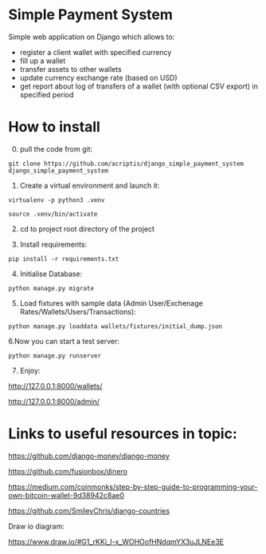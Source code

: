 # Simple Payment System

Simple web application on Django which allows to:
- register a client wallet with specified currency
- fill up a wallet
- transfer assets to other wallets
- update currency exchange rate (based on USD)
- get report about log of transfers of a wallet (with optional CSV export) in specified period

# How to install
0. pull the code from git:

`git clone https://github.com/acriptis/django_simple_payment_system django_simple_payment_system`

1. Create a virtual environment and launch it:

`virtualenv -p python3 .venv`

`source .venv/bin/activate`

2. cd to project root directory of the project

3. Install requirements:

`pip install -r requirements.txt`

4. Initialise Database:

`python manage.py migrate`

5. Load fixtures with sample data (Admin User/Exchenage Rates/Wallets/Users/Transactions):

`python manage.py loaddata wallets/fixtures/initial_dump.json`

6.Now you can start a test server:

`python manage.py runserver`

7. Enjoy:

http://127.0.0.1:8000/wallets/

http://127.0.0.1:8000/admin/

# Links to useful resources in topic:

https://github.com/django-money/django-money

https://github.com/fusionbox/dinero

https://medium.com/coinmonks/step-by-step-guide-to-programming-your-own-bitcoin-wallet-9d38942c8ae0

https://github.com/SmileyChris/django-countries


Draw io diagram:

https://www.draw.io/#G1_rKKi_I-x_WOHOofHNdqmYX3uJLNEe3E